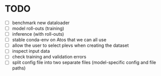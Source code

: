 # TODO 

- [ ] benchmark new dataloader
- [ ] model roll-outs (training)
- [ ] inference (with roll-outs)
- [ ] stable conda-env on Atos that we can all use
- [ ] allow the user to select plevs when creating the dataset
- [ ] inspect input data
- [ ] check training and validation errors
- [ ] split config file into two separate files (model-specific config and file paths)
